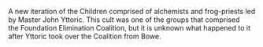 A new iteration of the Children comprised of alchemists and frog-priests led by Master John Yttoric. This cult was one of the groups that comprised the Foundation Elimination Coalition, but it is unknown what happened to it after Yttoric took over the Coalition from Bowe.
